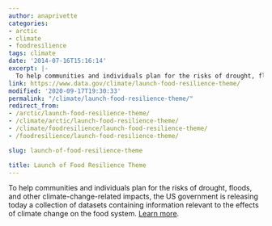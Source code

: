 ```yaml
---
author: anaprivette
categories:
- arctic
- climate
- foodresilience
tags: climate
date: '2014-07-16T15:16:14'
excerpt: |-
  To help communities and individuals plan for the risks of drought, floods, and other climate-change-related impacts, the US government is releasing today a collection of datasets containing information relevant to the effects of climate change on the food system.…
link: https://www.data.gov/climate/launch-food-resilience-theme/
modified: '2020-09-17T19:30:33'
permalink: "/climate/launch-food-resilience-theme/"
redirect_from:
- /arctic/launch-food-resilience-theme/
- /climate/arctic/launch-food-resilience-theme/
- /climate/foodresilience/launch-food-resilience-theme/
- /foodresilience/launch-food-resilience-theme/

slug: launch-of-food-resilience-theme

title: Launch of Food Resilience Theme
---
```


To help communities and individuals plan for the risks of drought, floods, and other climate-change-related impacts, the US government is releasing today a collection of datasets containing information relevant to the effects of climate change on the food system. [Learn more](../../foodresilience/).
